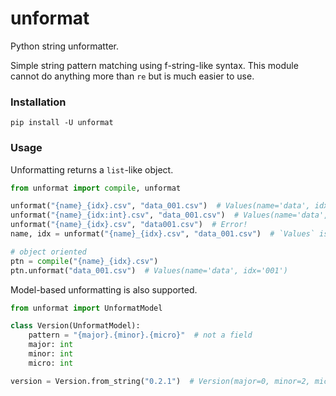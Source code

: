 # unformat

Python string unformatter.

Simple string pattern matching using f-string-like syntax.
This module cannot do anything more than `re` but is much easier to use.

### Installation

```shell
pip install -U unformat
```

### Usage

Unformatting returns a `list`-like object.

```Python
from unformat import compile, unformat

unformat("{name}_{idx}.csv", "data_001.csv")  # Values(name='data', idx='001')
unformat("{name}_{idx:int}.csv", "data_001.csv")  # Values(name='data', idx=1)
unformat("{name}_{idx}.csv", "data001.csv")  # Error!
name, idx = unformat("{name}_{idx}.csv", "data_001.csv")  # `Values` is list-like

# object oriented
ptn = compile("{name}_{idx}.csv")
ptn.unformat("data_001.csv")  # Values(name='data', idx='001')
```

Model-based unformatting is also supported.

```Python
from unformat import UnformatModel

class Version(UnformatModel):
    pattern = "{major}.{minor}.{micro}"  # not a field
    major: int
    minor: int
    micro: int

version = Version.from_string("0.2.1")  # Version(major=0, minor=2, micro=1)
```

